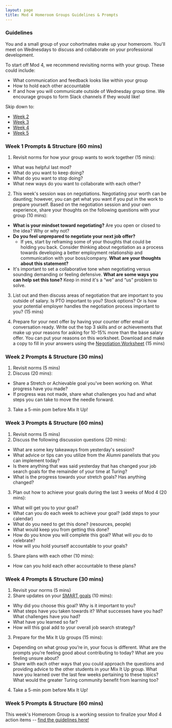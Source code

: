```yaml
---
layout: page
title: Mod 4 Homeroom Groups Guidelines & Prompts
---
```


### Guidelines
You and a small group of your cohortmates make up your homeroom. You'll meet on Wednesdays to discuss and collaborate on your professional development.

To start off Mod 4, we recommend revisiting norms with your group. These could include:

* What communication and feedback looks like within your group
* How to hold each other accountable
* If and how you will communicate outside of Wednesday group time. We encourage groups to form Slack channels if they would like!

Skip down to:
* [Week 2](#week-2)
* [Week 3](#week-3)
* [Week 4](#week-4)
* [Week 5](#week-5)

### Week 1 Prompts & Structure (60 mins)
1. Revisit norms for how your group wants to work together (15 mins):
  * What was helpful last mod?
  * What do you want to keep doing?
  * What do you want to stop doing?
  * What new ways do you want to collaborate with each other?

2. This week's session was on negotiations. Negotiating your worth can be daunting; however, you can get what you want if you put in the work to prepare yourself. Based on the negotiation session and your own experience, share your thoughts on the following questions with your group (10 mins):

* **What is your mindset toward negotiating?** Are you open or closed to the idea? Why or why not? 
* **Do you feel unprepared to negotiate your next job offer?** 
   * If yes, start by reframing some of your thoughts that could be holding you back. Consider thinking about negotiation as a process towards developing a better employment relationship and communication with your boss/company. **What are your thoughts about this statement?** 
* It's important to set a collaborative tone when negotiating versus sounding demanding or feeling defensive. **What are some ways you can help set this tone?** Keep in mind it's a “we” and “us” problem to solve. 

3. List out and then discuss areas of negotiation that are important to you outside of salary. Is PTO important to you? Stock options? Or is how your potential employer handles the negotiation process important to you? (15 mins)

4. Prepare for your next offer by having your counter offer email or conversation ready. Write out the top 3 skills and or achievements that make up your reasons for asking for 10-15% more than the base salary offer. You can put your reasons on this worksheet. Download and make a copy to fill in your answers using the [Negotiation Worksheet](https://docs.google.com/document/d/17s-KWuoPFECqIFbp64wlG3P9bUbrQRTXha7tLnXU788/edit) (15 mins)

### Week 2 Prompts & Structure (30 mins) <a name="week-2"></a>
1. Revisit norms (5 mins)
2. Discuss (20 mins):
  * Share a Stretch or Achievable goal you've been working on. What progress have you made?
  * If progress was not made, share what challenges you had and what steps you can take to move the needle forward. 
3. Take a 5-min pom before Mix It Up!

### Week 3 Prompts & Structure (60 mins) <a name="week-3"></a>
1. Revisit norms (5 mins) 
2. Discuss the following discussion questions (20 mins):
  * What are some key takeaways from yesterday's session?
  * What advice or tips can you utilize from the Alumni panelists that you can implement today? 
  * Is there anything that was said yesterday that has changed your job search goals for the remainder of your time at Turing?
  * What is the progress towards your stretch goals? Has anything changed?
3. Plan out how to achieve your goals during the last 3 weeks of Mod 4 (20 mins):
  * What will get you to your goal? 
  * What can you do each week to achieve your goal? (add steps to your calendar)
  * What do you need to get this done? (resources, people) 
  * What would keep you from getting this done? 
  * How do you know you will complete this goal? What will you do to celebrate?
  * How will you hold yourself accountable to your goals?
5. Share plans with each other (10 mins):
  * How can you hold each other accountable to these plans?

### Week 4 Prompts & Structure (30 mins) <a name="week-4"></a>
1. Revisit your norms (5 mins)
2. Share updates on your [SMART goals](https://docs.google.com/spreadsheets/d/1OZ2Ulwy_VbaN92B_O6ciKJfEqmBzM9tnorVDB6lzPxw/edit#gid=1405820824) (10 mins):
  * Why did you choose this goal? Why is it important to you?
  * What steps have you taken towards it? What successes have you had? What challenges have you had?
  * What have you learned so far?
  * How will this goal add to your overall job search strategy?
3. Prepare for the Mix It Up groups (15 mins):
  * Depending on what group you’re in, your focus is different. What are the prompts you’re feeling good about contributing to today? What are you feeling unsure about?
  * Share with each other ways that you could approach the questions and providing advice to the other students in your Mix It Up group. What have you learned over the last few weeks pertaining to these topics? What would the greater Turing community benefit from learning too?
4. Take a 5-min pom before Mix It Up! 

### Week 5 Prompts & Structure (60 mins) <a name="week-5"></a>
This week's Homeroom Group is a working session to finalize your Mod 4 action items -- [find the guidelines here!](/module_four/week5_working_group)

